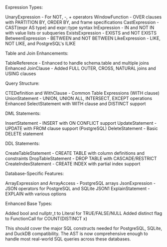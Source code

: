 Expression Types:

UnaryExpression - For NOT, -, + operators
WindowFunction - OVER clauses with PARTITION BY, ORDER BY, and frame specifications
CastExpression - CAST(expr AS type) and expr::type syntax
InExpression - IN and NOT IN with value lists or subqueries
ExistsExpression - EXISTS and NOT EXISTS
BetweenExpression - BETWEEN and NOT BETWEEN
LikeExpression - LIKE, NOT LIKE, and PostgreSQL's ILIKE

Table and Join Enhancements:

TableReference - Enhanced to handle schema.table and multiple joins
Enhanced JoinClause - Added FULL OUTER, CROSS, NATURAL joins and USING clauses

Query Structure:

CTEDefinition and WithClause - Common Table Expressions (WITH clause)
UnionStatement - UNION, UNION ALL, INTERSECT, EXCEPT operations
Enhanced SelectStatement with WITH clause and DISTINCT support

DML Statements:

InsertStatement - INSERT with ON CONFLICT support
UpdateStatement - UPDATE with FROM clause support (PostgreSQL)
DeleteStatement - Basic DELETE statement

DDL Statements:

CreateTableStatement - CREATE TABLE with column definitions and constraints
DropTableStatement - DROP TABLE with CASCADE/RESTRICT
CreateIndexStatement - CREATE INDEX with partial index support

Database-Specific Features:

ArrayExpression and ArrayAccess - PostgreSQL arrays
JsonExpression - JSON operators for PostgreSQL and SQLite JSON1
ExplainStatement - EXPLAIN with various options

Enhanced Base Types:

Added bool and nullptr_t to Literal for TRUE/FALSE/NULL
Added distinct flag to FunctionCall for COUNT(DISTINCT x)

This should cover the major SQL constructs needed for PostgreSQL, SQLite, and DuckDB compatibility. The AST is now comprehensive enough to handle most real-world SQL queries across these databases.
